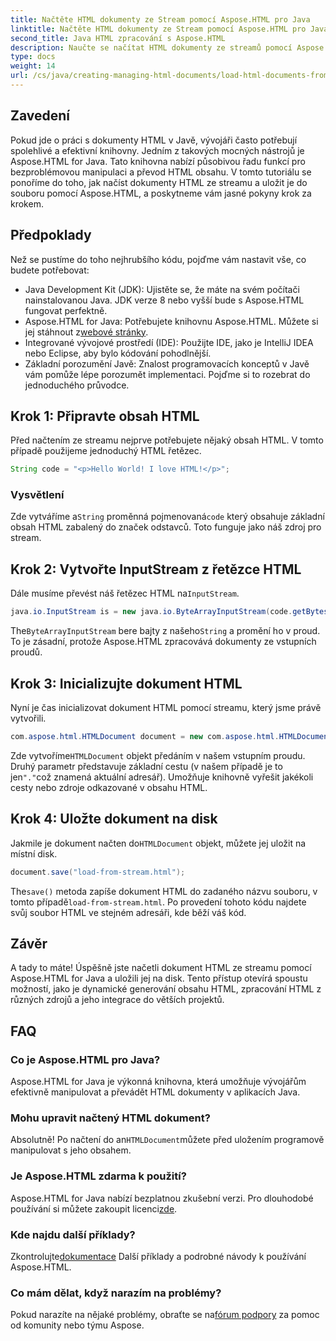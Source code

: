```yaml
---
title: Načtěte HTML dokumenty ze Stream pomocí Aspose.HTML pro Java
linktitle: Načtěte HTML dokumenty ze Stream pomocí Aspose.HTML pro Java
second_title: Java HTML zpracování s Aspose.HTML
description: Naučte se načítat HTML dokumenty ze streamů pomocí Aspose.HTML for Java. Tato příručka poskytuje podrobný návod pro bezproblémovou manipulaci s HTML.
type: docs
weight: 14
url: /cs/java/creating-managing-html-documents/load-html-documents-from-stream/
---
```

## Zavedení
Pokud jde o práci s dokumenty HTML v Javě, vývojáři často potřebují spolehlivé a efektivní knihovny. Jedním z takových mocných nástrojů je Aspose.HTML for Java. Tato knihovna nabízí působivou řadu funkcí pro bezproblémovou manipulaci a převod HTML obsahu. V tomto tutoriálu se ponoříme do toho, jak načíst dokumenty HTML ze streamu a uložit je do souboru pomocí Aspose.HTML, a poskytneme vám jasné pokyny krok za krokem.
## Předpoklady
Než se pustíme do toho nejhrubšího kódu, pojďme vám nastavit vše, co budete potřebovat:
- Java Development Kit (JDK): Ujistěte se, že máte na svém počítači nainstalovanou Java. JDK verze 8 nebo vyšší bude s Aspose.HTML fungovat perfektně.
-  Aspose.HTML for Java: Potřebujete knihovnu Aspose.HTML. Můžete si jej stáhnout z[webové stránky](https://releases.aspose.com/html/java/).
- Integrované vývojové prostředí (IDE): Použijte IDE, jako je IntelliJ IDEA nebo Eclipse, aby bylo kódování pohodlnější. 
- Základní porozumění Javě: Znalost programovacích konceptů v Javě vám pomůže lépe porozumět implementaci.
Pojďme si to rozebrat do jednoduchého průvodce.
## Krok 1: Připravte obsah HTML
Před načtením ze streamu nejprve potřebujete nějaký obsah HTML. V tomto případě použijeme jednoduchý HTML řetězec.
```java
String code = "<p>Hello World! I love HTML!</p>";
```
### Vysvětlení
 Zde vytváříme a`String` proměnná pojmenovaná`code` který obsahuje základní obsah HTML zabalený do značek odstavců. Toto funguje jako náš zdroj pro stream.
## Krok 2: Vytvořte InputStream z řetězce HTML
 Dále musíme převést náš řetězec HTML na`InputStream`.
```java
java.io.InputStream is = new java.io.ByteArrayInputStream(code.getBytes());
```

 The`ByteArrayInputStream` bere bajty z našeho`String` a promění ho v proud. To je zásadní, protože Aspose.HTML zpracovává dokumenty ze vstupních proudů.
## Krok 3: Inicializujte dokument HTML
Nyní je čas inicializovat dokument HTML pomocí streamu, který jsme právě vytvořili.
```java
com.aspose.html.HTMLDocument document = new com.aspose.html.HTMLDocument(is, ".");
```

 Zde vytvoříme`HTMLDocument` objekt předáním v našem vstupním proudu. Druhý parametr představuje základní cestu (v našem případě je to jen`"."`což znamená aktuální adresář). Umožňuje knihovně vyřešit jakékoli cesty nebo zdroje odkazované v obsahu HTML.
## Krok 4: Uložte dokument na disk
 Jakmile je dokument načten do`HTMLDocument` objekt, můžete jej uložit na místní disk.
```java
document.save("load-from-stream.html");
```

 The`save()` metoda zapíše dokument HTML do zadaného názvu souboru, v tomto případě`load-from-stream.html`. Po provedení tohoto kódu najdete svůj soubor HTML ve stejném adresáři, kde běží váš kód.
## Závěr
A tady to máte! Úspěšně jste načetli dokument HTML ze streamu pomocí Aspose.HTML for Java a uložili jej na disk. Tento přístup otevírá spoustu možností, jako je dynamické generování obsahu HTML, zpracování HTML z různých zdrojů a jeho integrace do větších projektů.

## FAQ
### Co je Aspose.HTML pro Java?
Aspose.HTML for Java je výkonná knihovna, která umožňuje vývojářům efektivně manipulovat a převádět HTML dokumenty v aplikacích Java.
### Mohu upravit načtený HTML dokument?
 Absolutně! Po načtení do an`HTMLDocument`můžete před uložením programově manipulovat s jeho obsahem.
### Je Aspose.HTML zdarma k použití?
 Aspose.HTML for Java nabízí bezplatnou zkušební verzi. Pro dlouhodobé používání si můžete zakoupit licenci[zde](https://purchase.aspose.com/buy).
### Kde najdu další příklady?
 Zkontrolujte[dokumentace](https://reference.aspose.com/html/java/) Další příklady a podrobné návody k používání Aspose.HTML.
### Co mám dělat, když narazím na problémy?
 Pokud narazíte na nějaké problémy, obraťte se na[fórum podpory](https://forum.aspose.com/c/html/29) za pomoc od komunity nebo týmu Aspose.